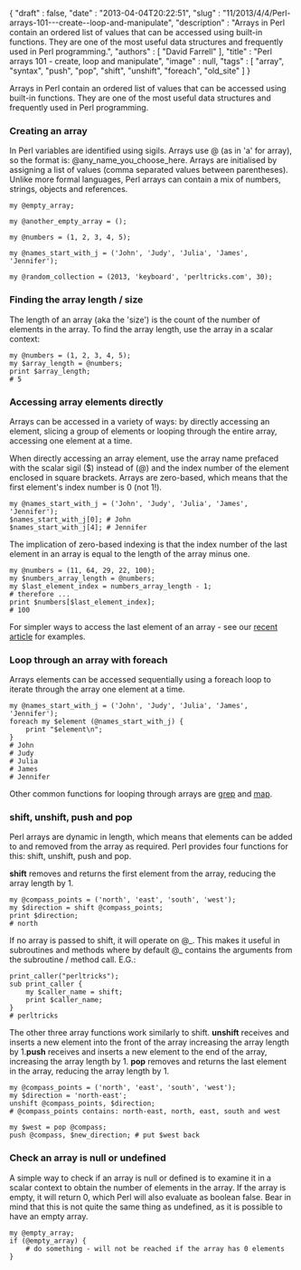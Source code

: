 {
   "draft" : false,
   "date" : "2013-04-04T20:22:51",
   "slug" : "11/2013/4/4/Perl-arrays-101---create--loop-and-manipulate",
   "description" : "Arrays in Perl contain an ordered list of values that can be accessed using built-in functions. They are one of the most useful data structures and frequently used in Perl programming.",
   "authors" : [
      "David Farrell"
   ],
   "title" : "Perl arrays 101 - create, loop and manipulate",
   "image" : null,
   "tags" : [
      "array",
      "syntax",
      "push",
      "pop",
      "shift",
      "unshift",
      "foreach",
      "old_site"
   ]
}

Arrays in Perl contain an ordered list of values that can be accessed using built-in functions. They are one of the most useful data structures and frequently used in Perl programming.

### Creating an array

In Perl variables are identified using sigils. Arrays use @ (as in 'a' for array), so the format is: @any\_name\_you\_choose\_here. Arrays are initialised by assigning a list of values (comma separated values between parentheses). Unlike more formal languages, Perl arrays can contain a mix of numbers, strings, objects and references.

``` prettyprint
my @empty_array;

my @another_empty_array = ();

my @numbers = (1, 2, 3, 4, 5);

my @names_start_with_j = ('John', 'Judy', 'Julia', 'James', 'Jennifer');

my @random_collection = (2013, 'keyboard', 'perltricks.com', 30);
```

### Finding the array length / size

The length of an array (aka the 'size') is the count of the number of elements in the array. To find the array length, use the array in a scalar context:

``` prettyprint
my @numbers = (1, 2, 3, 4, 5);
my $array_length = @numbers; 
print $array_length;
# 5
```

### Accessing array elements directly

Arrays can be accessed in a variety of ways: by directly accessing an element, slicing a group of elements or looping through the entire array, accessing one element at a time.

When directly accessing an array element, use the array name prefaced with the scalar sigil ($) instead of (@) and the index number of the element enclosed in square brackets. Arrays are zero-based, which means that the first element's index number is 0 (not 1!).

``` prettyprint
my @names_start_with_j = ('John', 'Judy', 'Julia', 'James', 'Jennifer');
$names_start_with_j[0]; # John
$names_start_with_j[4]; # Jennifer
```

The implication of zero-based indexing is that the index number of the last element in an array is equal to the length of the array minus one.

``` prettyprint
my @numbers = (11, 64, 29, 22, 100);
my $numbers_array_length = @numbers;
my $last_element_index = numbers_array_length - 1;
# therefore ...
print $numbers[$last_element_index]; 
# 100
```

For simpler ways to access the last element of an array - see our [recent article](http://perltricks.com/article/6/2013/3/28/Find-the-index-of-the-last-element-in-an-array) for examples.

### Loop through an array with foreach

Arrays elements can be accessed sequentially using a foreach loop to iterate through the array one element at a time.

``` prettyprint
my @names_start_with_j = ('John', 'Judy', 'Julia', 'James', 'Jennifer');
foreach my $element (@names_start_with_j) {
    print "$element\n";
}
# John
# Judy
# Julia
# James
# Jennifer
```

Other common functions for looping through arrays are [grep](http://perldoc.perl.org/functions/grep.html) and [map](http://perldoc.perl.org/functions/map.html).

### shift, unshift, push and pop

Perl arrays are dynamic in length, which means that elements can be added to and removed from the array as required. Perl provides four functions for this: shift, unshift, push and pop.

**shift** removes and returns the first element from the array, reducing the array length by 1.

``` prettyprint
my @compass_points = ('north', 'east', 'south', 'west');
my $direction = shift @compass_points;
print $direction; 
# north
```

If no array is passed to shift, it will operate on @\_. This makes it useful in subroutines and methods where by default @\_ contains the arguments from the subroutine / method call. E.G.:

``` prettyprint
print_caller("perltricks");
sub print_caller {
    my $caller_name = shift;
    print $caller_name;
}
# perltricks
```

The other three array functions work similarly to shift. **unshift** receives and inserts a new element into the front of the array increasing the array length by 1.**push** receives and inserts a new element to the end of the array, increasing the array length by 1. **pop** removes and returns the last element in the array, reducing the array length by 1.

``` prettyprint
my @compass_points = ('north', 'east', 'south', 'west');
my $direction = 'north-east';
unshift @compass_points, $direction;
# @compass_points contains: north-east, north, east, south and west

my $west = pop @compass; 
push @compass, $new_direction; # put $west back
```

### Check an array is null or undefined

A simple way to check if an array is null or defined is to examine it in a scalar context to obtain the number of elements in the array. If the array is empty, it will return 0, which Perl will also evaluate as boolean false. Bear in mind that this is not quite the same thing as undefined, as it is possible to have an empty array.

``` prettyprint
my @empty_array;
if (@empty_array) {
    # do something - will not be reached if the array has 0 elements
}
```

